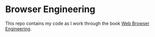 # Browser Engineering

This repo contains my code as I work through the book [Web Browser Engineering](https://browser.engineering).
